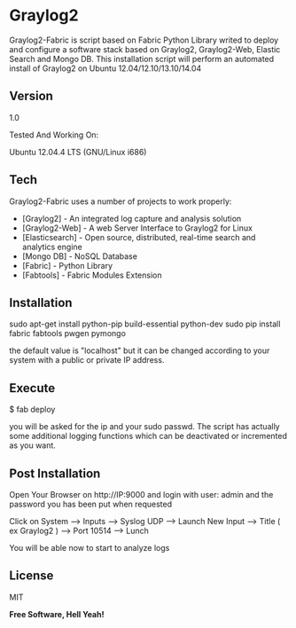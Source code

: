Graylog2
========

Graylog2-Fabric is script based on Fabric Python Library writed to deploy and
configure a software stack based on Graylog2, Graylog2-Web, Elastic Search and
Mongo DB. This installation script will perform an automated install of Graylog2 
on Ubuntu 12.04/12.10/13.10/14.04


Version
----

1.0

Tested And Working On:


Ubuntu 12.04.4 LTS (GNU/Linux i686)


Tech
-----------

Graylog2-Fabric uses a number of projects to work properly:

* [Graylog2] - An integrated log capture and analysis solution 
* [Graylog2-Web] - A web Server Interface to Graylog2 for Linux
* [Elasticsearch] - Open source, distributed, real-time search and analytics engine
* [Mongo DB] - NoSQL Database
* [Fabric] - Python Library 
* [Fabtools] - Fabric Modules Extension


Installation
--------------
sudo apt-get install python-pip build-essential python-dev
sudo pip install fabric fabtools pwgen pymongo 



the default value is "localhost" but it can be changed according to your system with a public or private IP address. 


Execute
--------------

$ fab deploy


you will be asked for the ip and your sudo passwd.
The script has actually some additional logging functions
which can be deactivated or incremented as you want.


Post Installation
-------------
Open Your Browser on http://IP:9000 and login with user: admin and the password you has been put when requested

Click on System --> Inputs --> Syslog UDP --> Launch New Input --> Title ( ex Graylog2 ) --> Port 10514 --> Lunch

You will be able now to start to analyze logs

License
----

MIT


**Free Software, Hell Yeah!**

[@thomasfuchs]:http://twitter.com/Simone_Arena
[GitHub]:https://github.com/SimoneArena
[Email]:simone.arena@tutanota.de
